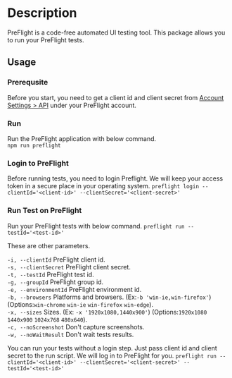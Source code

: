 # Description
PreFlight is a code-free automated UI testing tool. This package allows you to run your PreFlight tests.

## Usage
### Prerequsite
Before you start, you need to get a client id and client secret from [Account Settings > API](https://app.preflight.com/account/api) under your PreFlight account.

### Run
Run the PreFlight application with below command.  
`npm run preflight`

### Login to PreFlight
Before running tests, you need to login Preflight. We will keep your access token in a secure place in your operating system.
`preflight login --clientId='<client-id>' --clientSecret='<client-secret>'`

### Run Test on PreFlight
Run your PreFlight tests with below command. 
`preflight run --testId='<test-id>'` 

These are other parameters.

`-i, --clientId`          PreFlight client id.   
`-s, --clientSecret`      PreFlight client secret.  
`-t, --testId`            PreFlight test id.   
`-g, --groupId`           PreFlight group id.   
`-e, --environmentId`     PreFlight environment id.   
`-b, --browsers`          Platforms and browsers. (Ex:`-b 'win-ie,win-firefox'`) (Options:`win-chrome` `win-ie` `win-firefox` `win-edge`).   
`-x, --sizes`             Sizes. (Ex: `-x '1920x1080,1440x900'`) (Options:`1920x1080` `1440x900` `1024x768` `480x640`).  
`-c, --noScreenshot`      Don't capture screenshots.      
`-w, --noWaitResult`      Don't wait tests results.   

You can run your tests without a login step. Just pass client id and client secret to the run script. We will log in to PreFlight for you.
`preflight run --clientId='<client-id>' --clientSecret='<client-secret>' --testId='<test-id>'` 

